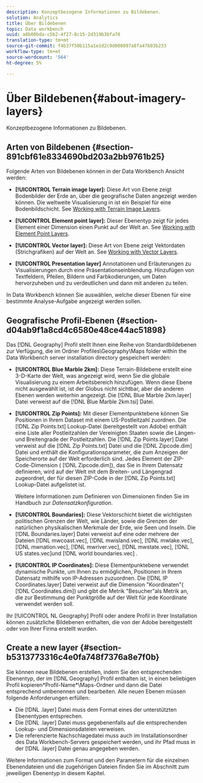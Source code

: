 ```yaml
---
description: Konzeptbezogene Informationen zu Bildebenen.
solution: Analytics
title: Über Bildebenen
topic: Data workbench
uuid: a8b00bda-c5b2-4f27-8c15-2d319b3bfa70
translation-type: tm+mt
source-git-commit: f4b37f50b115a1e1d2c9d000897a8fa47b03b233
workflow-type: tm+mt
source-wordcount: '564'
ht-degree: 5%

---
```



# Über Bildebenen{#about-imagery-layers}

Konzeptbezogene Informationen zu Bildebenen.

## Arten von Bildebenen {#section-891cbf61e8334690bd203a2bb9761b25}

Folgende Arten von Bildebenen können in der Data Workbench Ansicht werden:

* **[!UICONTROL Terrain image layer]:** Diese Art von Ebene zeigt Bodenbilder der Erde an, über die geografische Daten angezeigt werden können. Die weltweite Visualisierung in ist ein Beispiel für eine Bodenbildschicht. See [Working with Terrain Image Layers](../../../home/c-get-started/c-im-layers/c-ter-img-layers/c-ter-img-layers.md#concept-f4b3a20969354ca38955e3fd5beb0f4f).

* **[!UICONTROL Element point layer]:** Dieser Ebenentyp zeigt für jedes Element einer Dimension einen Punkt auf der Welt an. See [Working with Element Point Layers](../../../home/c-get-started/c-im-layers/c-elmt-pt-layers/c-elmt-pt-layers.md#concept-7c93c54552844a20bd6014ae8446b3fd).

* **[!UICONTROL Vector layer]:** Diese Art von Ebene zeigt Vektordaten (Strichgrafiken) auf der Welt an. See [Working with Vector Layers](../../../home/c-get-started/c-im-layers/c-vctr-layers/c-vctr-layers.md#concept-a9b9cb7fc33b4aa5ae1646fab202dcc9).

* **[!UICONTROL Presentation layer]** Annotationen und Erläuterungen zu Visualisierungen durch eine Präsentationseinblendung. Hinzufügen von Textfeldern, Pfeilen, Bildern und Farbkodierungen, um Daten hervorzuheben und zu verdeutlichen und dann mit anderen zu teilen.

In Data Workbench können Sie auswählen, welche dieser Ebenen für eine bestimmte Analyse-Aufgabe angezeigt werden sollen.

## Geografische Profil-Ebenen {#section-d04ab9f1a8cd4c6580e48ce44ac51898}

Das [!DNL Geography] Profil stellt Ihnen eine Reihe von Standardbildebenen zur Verfügung, die im Ordner Profiles\Geography\Maps folder within the Data Workbench server installation directory gespeichert werden:

* **[!UICONTROL Blue Marble 2km]:** Diese Terrain-Bildebene erstellt eine 3-D-Karte der Welt, was angezeigt wird, wenn Sie die globale Visualisierung zu einem Arbeitsbereich hinzufügen. Wenn diese Ebene nicht ausgewählt ist, ist der Globus nicht sichtbar, aber die anderen Ebenen werden weiterhin angezeigt. Die [!DNL Blue Marble 2km.layer] Datei verweist auf die [!DNL Blue Marble 2km.tsi] Datei.

* **[!UICONTROL Zip Points]:** Mit dieser Elementpunktebene können Sie Positionen in Ihrem Dataset mit einem US-Postleitzahl zuordnen. Die [!DNL Zip Points.txt] Lookup-Datei (bereitgestellt von Adobe) enthält eine Liste aller Postleitzahlen der Vereinigten Staaten sowie die Längen- und Breitengrade der Postleitzahlen. Die [!DNL Zip Points.layer] Datei verweist auf die [!DNL Zip Points.txt] Datei und die [!DNL Zipcode.dim] Datei und enthält die Konfigurationsparameter, die zum Anzeigen der Speicherorte auf der Welt erforderlich sind. Jedes Element der ZIP-Code-Dimension ( [!DNL Zipcode.dim]), das Sie in Ihrem Datensatz definieren, wird auf der Welt mit dem Breiten- und Längengrad zugeordnet, der für diesen ZIP-Code in der [!DNL Zip Points.txt] Lookup-Datei aufgelistet ist.

   Weitere Informationen zum Definieren von Dimensionen finden Sie im Handbuch zur *Datensatzkonfiguration*.

* **[!UICONTROL Boundaries]:** Diese Vektorschicht bietet die wichtigsten politischen Grenzen der Welt, wie Länder, sowie die Grenzen der natürlichen physikalischen Merkmale der Erde, wie Seen und Inseln. Die [!DNL Boundaries.layer] Datei verweist auf eine oder mehrere der Dateien [!DNL mwcoast.vec], [!DNL mwisland.vec], [!DNL mwlake.vec], [!DNL mwnation.vec], [!DNL mwriver.vec], [!DNL mwstate.vec], [!DNL US states.vec]und [!DNL world boundaries.vec] .

* **[!UICONTROL IP Coordinates]:** Diese Elementpunktebene verwendet dynamische Punkte, um Ihnen zu ermöglichen, Positionen in Ihrem Datensatz mithilfe von IP-Adressen zuzuordnen. Die [!DNL IP Coordinates.layer] Datei verweist auf die Dimension &quot;Koordinaten&quot;( [!DNL Coordinates.dim]) und gibt die Metrik &quot;Besucher&quot;als Metrik an, die zur Bestimmung der Punktgröße auf der Welt für jede Koordinate verwendet werden soll.

Ihr [!UICONTROL NL Geography] Profil oder andere Profil in Ihrer Installation können zusätzliche Bildebenen enthalten, die von der Adobe bereitgestellt oder von Ihrer Firma erstellt wurden.

## Create a new layer {#section-b5313773316c4e0fa748f7376a8e7f0b}

Sie können neue Bildebenen erstellen, indem Sie den entsprechenden Ebenentyp, der im [!DNL Geography] Profil enthalten ist, in einen beliebigen Profil kopieren\*Profil-Name*\Maps-Ordner und dann die Datei entsprechend umbenennen und bearbeiten. Alle neuen Ebenen müssen folgende Anforderungen erfüllen:

* Die [!DNL .layer] Datei muss dem Format eines der unterstützten Ebenentypen entsprechen.
* Die [!DNL .layer] Datei muss gegebenenfalls auf die entsprechenden Lookup- und Dimensionsdateien verweisen.
* Die referenzierte Nachschlagedatei muss auch im Installationsordner des Data Workbench-Servers gespeichert werden, und ihr Pfad muss in der [!DNL .layer] Datei genau angegeben werden.

Weitere Informationen zum Format und den Parametern für die einzelnen Ebenendateien und die zugehörigen Dateien finden Sie im Abschnitt zum jeweiligen Ebenentyp in diesem Kapitel.
